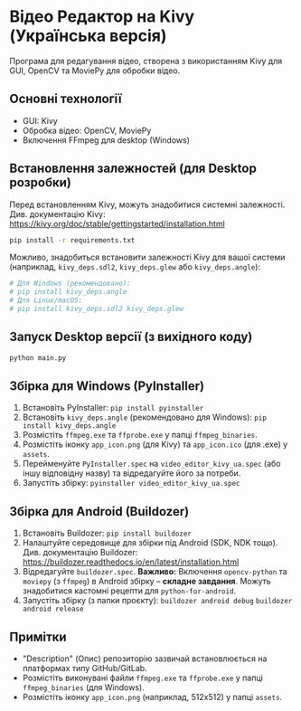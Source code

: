 # Відео Редактор на Kivy (Українська версія)

Програма для редагування відео, створена з використанням Kivy для GUI, OpenCV та MoviePy для обробки відео.

## Основні технології
- GUI: Kivy
- Обробка відео: OpenCV, MoviePy
- Включення FFmpeg для desktop (Windows)

## Встановлення залежностей (для Desktop розробки)
Перед встановленням Kivy, можуть знадобитися системні залежності.
Див. документацію Kivy: https://kivy.org/doc/stable/gettingstarted/installation.html

```bash
pip install -r requirements.txt
```
Можливо, знадобиться встановити залежності Kivy для вашої системи (наприклад, `kivy_deps.sdl2`, `kivy_deps.glew` або `kivy_deps.angle`):
```bash
# Для Windows (рекомендовано):
# pip install kivy_deps.angle
# Для Linux/macOS:
# pip install kivy_deps.sdl2 kivy_deps.glew
```

## Запуск Desktop версії (з вихідного коду)
```bash
python main.py
```

## Збірка для Windows (PyInstaller)
1.  Встановіть PyInstaller: `pip install pyinstaller`
2.  Встановіть `kivy_deps.angle` (рекомендовано для Windows): `pip install kivy_deps.angle`
3.  Розмістіть `ffmpeg.exe` та `ffprobe.exe` у папці `ffmpeg_binaries`.
4.  Розмістіть іконку `app_icon.png` (для Kivy) та `app_icon.ico` (для .exe) у `assets`.
5.  Перейменуйте `PyInstaller.spec` на `video_editor_kivy_ua.spec` (або іншу відповідну назву) та відредагуйте його за потреби.
6.  Запустіть збірку: `pyinstaller video_editor_kivy_ua.spec`

## Збірка для Android (Buildozer)
1.  Встановіть Buildozer: `pip install buildozer`
2.  Налаштуйте середовище для збірки під Android (SDK, NDK тощо).
    Див. документацію Buildozer: https://buildozer.readthedocs.io/en/latest/installation.html
3.  Відредагуйте `buildozer.spec`.
    **Важливо:** Включення `opencv-python` та `moviepy` (з `ffmpeg`) в Android збірку – **складне завдання**. Можуть знадобитися кастомні рецепти для `python-for-android`.
4.  Запустіть збірку (з папки проєкту):
    `buildozer android debug`
    `buildozer android release`

## Примітки
- "Description" (Опис) репозиторію зазвичай встановлюється на платформах типу GitHub/GitLab.
- Розмістіть виконувані файли `ffmpeg.exe` та `ffprobe.exe` у папці `ffmpeg_binaries` (для Windows).
- Розмістіть іконку `app_icon.png` (наприклад, 512x512) у папці `assets`.
